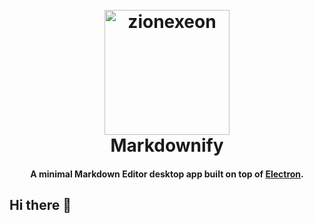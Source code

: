 
<h1 align="center">
  <br>
  <a href="https://github.com/zionexeon"><img src="https://res.cloudinary.com/dnmkw2715/image/upload/v1733544571/70766138_qsttsa.png" alt="zionexeon" width="200"></a>
  <br>
  Markdownify
  <br>
</h1>

<h4 align="center">A minimal Markdown Editor desktop app built on top of <a href="http://electron.atom.io" target="_blank">Electron</a>.</h4>

## Hi there 👋

<!--
**zionexeon/zionexeon** is a ✨ _special_ ✨ repository because its `README.md` (this file) appears on your GitHub profile.

Here are some ideas to get you started:

- 🔭 I’m currently working on ...
- 🌱 I’m currently learning ...
- 👯 I’m looking to collaborate on ...
- 🤔 I’m looking for help with ...
- 💬 Ask me about ...
- 📫 How to reach me: ...
- 😄 Pronouns: ...
- ⚡ Fun fact: ...
-->
